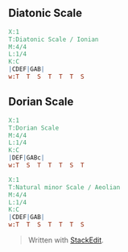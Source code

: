 
## Diatonic Scale
```abc
X:1
T:Diatonic Scale / Ionian
M:4/4
L:1/4
K:C
|CDEF|GAB|
w:T  T  S  T  T  T  S
```
## Dorian Scale

```abc
X:1
T:Dorian Scale
M:4/4
L:1/4
K:C
|DEF|GABc|
w:T  S  T  T  T  S  T
```

```abc
X:1
T:Natural minor Scale / Aeolian
M:4/4
L:1/4
K:C
|CDEF|GAB|
w:T  T  S  T  T  T  S
```



> Written with [StackEdit](https://stackedit.io/).
<!--stackedit_data:
eyJoaXN0b3J5IjpbMTM4MzY5ODkzNSwxNzQ5NTE4NjYyLC05OT
E2Mzg4NTgsLTE4ODIyMDgwNDksLTE2OTA0OTc5ODAsLTE0NDcx
OTk1OTMsNzMwOTk4MTE2XX0=
-->